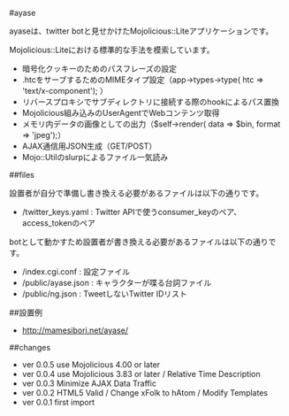 #ayase

ayaseは、twitter botと見せかけたMojolicious::Liteアプリケーションです。

Mojolicious::Liteにおける標準的な手法を模索しています。

* 暗号化クッキーのためのパスフレーズの設定
* .htcをサーブするためのMIMEタイプ設定（app->types->type( htc => 'text/x-component'); ）
* リバースプロキシでサブディレクトリに接続する際のhookによるパス置換
* Mojolicious組み込みのUserAgentでWebコンテンツ取得
* メモリ内データの画像としての出力（$self->render( data => $bin, format => 'jpeg');）
* AJAX通信用JSON生成（GET/POST）
* Mojo::Utilのslurpによるファイル一気読み

##files

設置者が自分で準備し書き換える必要があるファイルは以下の通りです。

* /twitter_keys.yaml : Twitter APIで使うconsumer_keyのペア、access_tokenのペア

botとして動かすため設置者が書き換える必要があるファイルは以下の通りです。

* /index.cgi.conf : 設定ファイル
* /public/ayase.json : キャラクターが喋る台詞ファイル
* /public/ng.json : TweetしないTwitter IDリスト

##設置例

* http://mamesibori.net/ayase/

##changes

* ver 0.0.5 use Mojolicious 4.00 or later
* ver 0.0.4 use Mojolicious 3.83 or later / Relative Time Description
* ver 0.0.3 Minimize AJAX Data Traffic
* ver 0.0.2 HTML5 Valid / Change xFolk to hAtom / Modify Templates
* ver 0.0.1 first import
